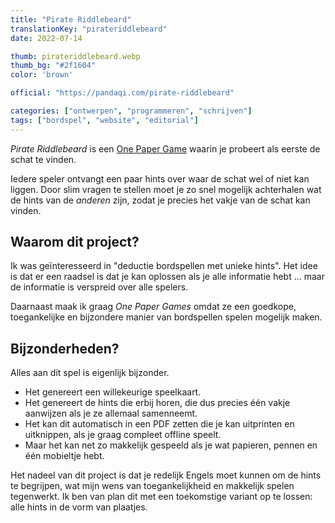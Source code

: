 ```yaml
---
title: "Pirate Riddlebeard"
translationKey: "pirateriddlebeard"
date: 2022-07-14

thumb: pirateriddlebeard.webp
thumb_bg: "#2f1604"
color: 'brown'

official: "https://pandaqi.com/pirate-riddlebeard"

categories: ["ontwerpen", "programmeren", "schrijven"]
tags: ["bordspel", "website", "editorial"]
---
```


_Pirate Riddlebeard_ is een [One Paper Game](/nl/ontwerpen/bordspel/one-paper-games) waarin je probeert als eerste de schat te vinden.

Iedere speler ontvangt een paar hints over waar de schat wel of niet kan liggen. Door slim vragen te stellen moet je zo snel mogelijk achterhalen wat de hints van de _anderen_ zijn, zodat je precies het vakje van de schat kan vinden.

## Waarom dit project?
Ik was geïnteresseerd in "deductie bordspellen met unieke hints". Het idee is dat er een raadsel is dat je kan oplossen als je alle informatie hebt ... maar de informatie is verspreid over alle spelers. 

Daarnaast maak ik graag _One Paper Games_ omdat ze een goedkope, toegankelijke en bijzondere manier van bordspellen spelen mogelijk maken.

## Bijzonderheden?
Alles aan dit spel is eigenlijk bijzonder.
* Het genereert een willekeurige speelkaart.
* Het genereert de hints die erbij horen, die dus precies één vakje aanwijzen als je ze allemaal samenneemt.
* Het kan dit automatisch in een PDF zetten die je kan uitprinten en uitknippen, als je graag compleet offline speelt.
* Maar het kan net zo makkelijk gespeeld als je wat papieren, pennen en één mobieltje hebt.

Het nadeel van dit project is dat je redelijk Engels moet kunnen om de hints te begrijpen, wat mijn wens van toegankelijkheid en makkelijk spelen tegenwerkt. Ik ben van plan dit met een toekomstige variant op te lossen: alle hints in de vorm van plaatjes.
